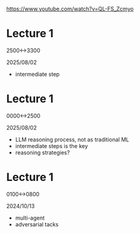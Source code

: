 https://www.youtube.com/watch?v=QL-FS_Zcmyo

# Lecture 1

2500<->3300

2025/08/02

- intermediate step

# Lecture 1

0000<->2500

2025/08/02

- LLM reasoning process, not as traditional ML
- intermediate steps is the key
- reasoning strategies?

# Lecture 1

0100<->0800

2024/10/13

- multi-agent
- adversarial tacks
